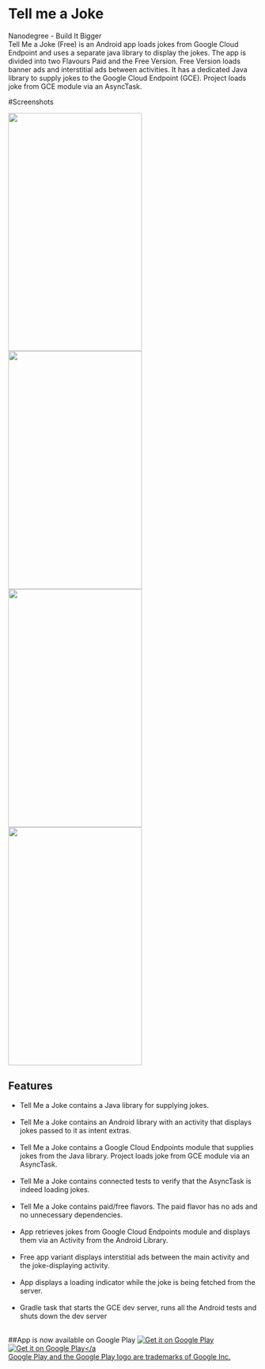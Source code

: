 # Tell me a Joke
Nanodegree - Build It Bigger<br>
Tell Me a Joke (Free) is an Android app loads jokes from Google Cloud Endpoint and uses a separate java library to display the jokes.
The app is divided into two Flavours Paid and the Free Version. 
Free Version loads banner ads and interstitial ads between activities.
It has a dedicated Java library to supply jokes to the Google Cloud Endpoint (GCE).
Project loads joke from GCE module via an AsyncTask.

#Screenshots

<img src="https://github.com/vjprithivi/Tell_me_jokes/blob/master/screenshort/1.jpg"  align = "left" width="270" height="480"/>

<img src="https://github.com/vjprithivi/Tell_me_jokes/blob/master/screenshort/2.jpg" align = "left"  width="270" height="480"/>
<img src="https://github.com/vjprithivi/Tell_me_jokes/blob/master/screenshort/3.jpg" align = "left" width="270" height="480"/>
<img src="https://github.com/vjprithivi/Tell_me_jokes/blob/master/screenshort/4.jpg"  align = "center"  width="270" height="480"/>

## Features
<ul style="list-style-type:disc">
<li>Tell Me a Joke contains a Java library for supplying jokes.</li><br>
<li>Tell Me a Joke contains an Android library with an activity that displays jokes passed to it as intent extras.</li><br>
<li>Tell Me a Joke contains a Google Cloud Endpoints module that supplies jokes from the Java library. Project loads joke from GCE module via an AsyncTask.</li><br>
<li>Tell Me a Joke contains connected tests to verify that the AsyncTask is indeed loading jokes.</li><br>
<li>Tell Me a Joke contains paid/free flavors. The paid flavor has no ads and no unnecessary dependencies.</li><br>
<li>App retrieves jokes from Google Cloud Endpoints module and displays them via an Activity from the Android Library.</li><br>
<li>Free app variant displays interstitial ads between the main activity and the joke-displaying activity.</li><br>
<li>App displays a loading indicator while the joke is being fetched from the server.</li><br>
<li>Gradle task that starts the GCE dev server, runs all the Android tests and shuts down the dev server</li><br>
 </ul>
 
##App is now available on Google Play
<a href='https://play.google.com/store/apps/details?id=com.techsofficial.prithivi.tellmeajokes.free&utm_source=vjprithivi@gmail.com&pcampaignid=MKT-Other-global-all-co-prtnr-py-PartBadge-Mar2515-1'><img alt='Get it on Google Play' src='https://play.google.com/intl/en_us/badges/images/generic/en_badge_web_generic.png'/></a><br>
<a href='https://play.google.com/store/apps/details?id=com.techsofficial.prithivi.tellmeajokes.paid&utm_source=vjprithivi@gmail.com&pcampaignid=MKT-Other-global-all-co-prtnr-py-PartBadge-Mar2515-1'><img alt='Get it on Google Play' src='https://play.google.com/intl/en_us/badges/images/generic/en_badge_web_generic.png'/></a <br>
Google Play and the Google Play logo are trademarks of Google Inc.
